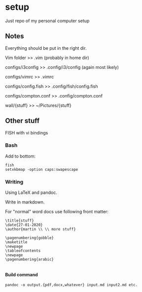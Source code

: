 # setup
Just repo of my personal computer setup


## Notes

Everything should be put in the right dir.

Vim folder >> .vim (probably in home dir)

configs/i3config >> .config/i3/config (again most likely)

configs/vimrc >> .vimrc

configs/config.fish >> .config/fish/config.fish

configs/compton.conf >> .config/compton.conf

wall/{stuff} >> ~/Pictures/{stuff}

## Other stuff

FISH with vi bindings

### Bash

Add to bottom:

```
fish
setxkbmap -option caps:swapescape
```

### Writing

Using LaTeX and pandoc.

Write in markdown.

For "normal" word docs use following front matter:

```
\title{stuff}
\date{27-01-2020}
\author{martin \\ \\ more stuff}

\pagenumbering{gobble}
\maketitle
\newpage
\tableofcontents
\newpage
\pagenumbering{arabic}


```

#### Build command

`pandoc -o output.{pdf,docx,whatever} input.md input2.md etc.`

